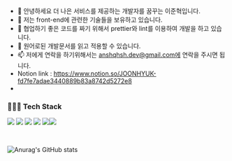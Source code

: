 <!--
**anshqhsh/anshqhsh** is a ✨ _special_ ✨ repository because its `README.md` (this file) appears on your GitHub profile.

Here are some ideas to get you started:

- 🔭 I’m currently working on ...
- 🌱 I’m currently learning ...
- 👯 I’m looking to collaborate on ...
- 🤔 I’m looking for help with ...
- 💬 Ask me about ...
- 📫 How to reach me: ...
- 😄 Pronouns: ...
- ⚡ Fun fact: ...
-->
- 👋 안녕하세요 더 나은 서비스를 제공하는 개발자를 꿈꾸는 이준혁입니다.
- 👀 저는 front-end에 관련한 기술들을 보유하고 있습니다. 
- 🌱 협업하기 좋은 코드를 짜기 위해서 prettier와 lint를 이용하여 개발을 하고 있습니다.
- 📖 원어로된 개발문서를 읽고 적용할 수 있습니다.
- 📫 저에게 연락을 하기위해서는 anshqhsh.dev@gmail.com에 연락을 주시면 됩니다. 
- Notion link : https://www.notion.so/JOONHYUK-fd7fe7adae3440889b83a8742d5272e8
- 
<h3>👩🏻‍💻 Tech Stack</h3>

<img src="https://img.shields.io/badge/HTML5-E34F26?style-for-the-badge&logo=HTML5&logoColor=white"/> <img src="https://img.shields.io/badge/JavaScript-F7DF1E?style-for-the-badge&logo=JavaScript&logoColor=white"/> <img src="https://img.shields.io/badge/React-61DAFB?style-for-the-badge&logo=React&logoColor=white"/> <img src="https://img.shields.io/badge/CSS3-1572B6?style-for-the-badge&logo=CSS3&logoColor=white"/>  <img src="https://img.shields.io/badge/Scss-CC6699?style-for-the-badge&logo=Sass&logoColor=white"/><img src="https://img.shields.io/badge/Redux-764ABC?style-for-the-badge&logo=Redux&logoColor=white"/>

</br>

![Anurag's GitHub stats](https://github-readme-stats.vercel.app/api?username=anshqhsh&show_icons=true&theme=tokyonight)
